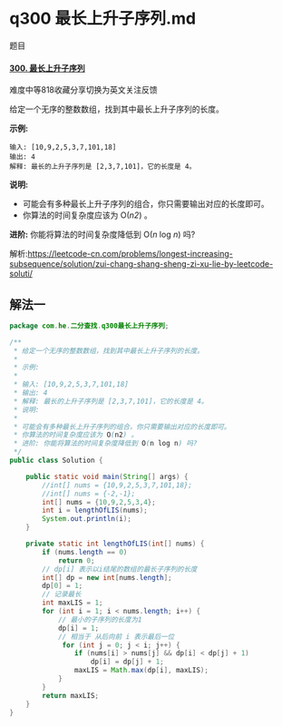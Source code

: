 # q300 最长上升子序列.md

题目

#### [300. 最长上升子序列](https://leetcode-cn.com/problems/longest-increasing-subsequence/)

难度中等818收藏分享切换为英文关注反馈

给定一个无序的整数数组，找到其中最长上升子序列的长度。

**示例:**

```
输入: [10,9,2,5,3,7,101,18]
输出: 4 
解释: 最长的上升子序列是 [2,3,7,101]，它的长度是 4。
```

**说明:**

- 可能会有多种最长上升子序列的组合，你只需要输出对应的长度即可。
- 你算法的时间复杂度应该为 O(*n2*) 。

**进阶:** 你能将算法的时间复杂度降低到 O(*n* log *n*) 吗?



解析:https://leetcode-cn.com/problems/longest-increasing-subsequence/solution/zui-chang-shang-sheng-zi-xu-lie-by-leetcode-soluti/

## 解法一

```java
package com.he.二分查找.q300最长上升子序列;

/**
 * 给定一个无序的整数数组，找到其中最长上升子序列的长度。
 *
 * 示例:
 *
 * 输入: [10,9,2,5,3,7,101,18]
 * 输出: 4
 * 解释: 最长的上升子序列是 [2,3,7,101]，它的长度是 4。
 * 说明:
 *
 * 可能会有多种最长上升子序列的组合，你只需要输出对应的长度即可。
 * 你算法的时间复杂度应该为 O(n2) 。
 * 进阶: 你能将算法的时间复杂度降低到 O(n log n) 吗?
 */
public class Solution {

    public static void main(String[] args) {
        //int[] nums = {10,9,2,5,3,7,101,18};
        //int[] nums = {-2,-1};
        int[] nums = {10,9,2,5,3,4};
        int i = lengthOfLIS(nums);
        System.out.println(i);
    }

    private static int lengthOfLIS(int[] nums) {
        if (nums.length == 0)
            return 0;
        // dp[i] 表示以i结尾的数组的最长子序列的长度
        int[] dp = new int[nums.length];
        dp[0] = 1;
        // 记录最长
        int maxLIS = 1;
        for (int i = 1; i < nums.length; i++) {
            // 最小的子序列的长度为1
            dp[i] = 1;
            // 相当于 从后向前 i 表示最后一位
             for (int j = 0; j < i; j++) {
                if (nums[i] > nums[j] && dp[i] < dp[j] + 1)
                    dp[i] = dp[j] + 1;
                maxLIS = Math.max(dp[i], maxLIS);
            }
        }
        return maxLIS;
    }
}
```

